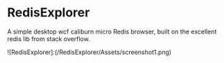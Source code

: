 # RedisExplorer

A simple desktop wcf caliburn micro Redis browser, built on the excellent redis lib from stack overflow.

![RedisExplorer]:(/RedisExplorer/Assets/screenshot1.png)
